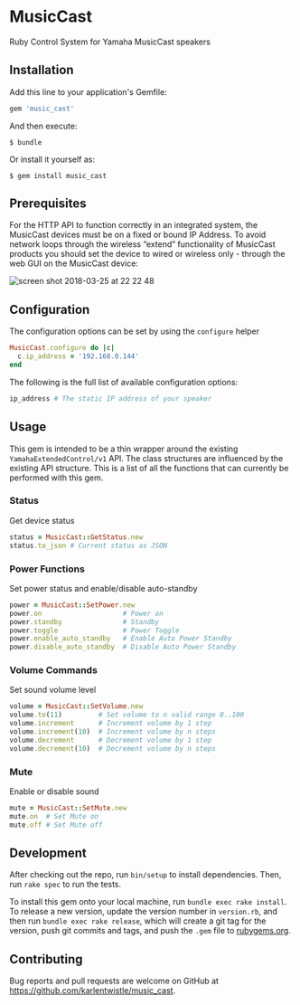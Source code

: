 # MusicCast

Ruby Control System for Yamaha MusicCast speakers

## Installation

Add this line to your application's Gemfile:

```ruby
gem 'music_cast'
```

And then execute:

    $ bundle

Or install it yourself as:

    $ gem install music_cast

## Prerequisites

For the HTTP API to function correctly in an integrated system, the MusicCast devices must be on a fixed or bound IP Address. To avoid network loops through the wireless “extend” functionality of MusicCast products you should set the device to wired or wireless only - through the web GUI on the MusicCast device:

![screen shot 2018-03-25 at 22 22 48](https://user-images.githubusercontent.com/666397/37880091-294978fc-307b-11e8-8985-3ee4e3f11fc6.png)

## Configuration

The configuration options can be set by using the `configure` helper

```ruby
MusicCast.configure do |c|
  c.ip_address = '192.168.0.144'
end
```

The following is the full list of available configuration options:

```ruby
ip_address # The static IP address of your speaker
```

## Usage

This gem is intended to be a thin wrapper around the existing `YamahaExtendedControl/v1` API. The class structures are influenced by the existing API structure. This is a list of all the functions that can currently be performed with this gem.

### Status

Get device status

```ruby
status = MusicCast::GetStatus.new
status.to_json # Current status as JSON
```

### Power Functions

Set power status and enable/disable auto-standby

```ruby
power = MusicCast::SetPower.new
power.on                    # Power on
power.standby               # Standby
power.toggle                # Power Toggle
power.enable_auto_standby   # Enable Auto Power Standby
power.disable_auto_standby  # Disable Auto Power Standby
```

### Volume Commands

Set sound volume level

```ruby
volume = MusicCast::SetVolume.new
volume.to(11)         # Set volume to n valid range 0..100
volume.increment      # Increment volume by 1 step
volume.increment(10)  # Increment volume by n steps
volume.decrement      # Decrement volume by 1 step
volume.decrement(10)  # Decrement volume by n steps
```

### Mute

Enable or disable sound

```ruby
mute = MusicCast::SetMute.new
mute.on  # Set Mute on
mute.off # Set Mute off
```

## Development

After checking out the repo, run `bin/setup` to install dependencies. Then, run `rake spec` to run the tests.

To install this gem onto your local machine, run `bundle exec rake install`. To release a new version, update the version number in `version.rb`, and then run `bundle exec rake release`, which will create a git tag for the version, push git commits and tags, and push the `.gem` file to [rubygems.org](https://rubygems.org).

## Contributing

Bug reports and pull requests are welcome on GitHub at https://github.com/karlentwistle/music_cast.
